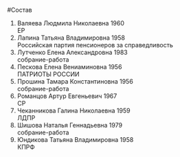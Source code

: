 #Состав
1. Валяева Людмила Николаевна 1960   
    ЕР
2. Лапина Татьяна Владимировна 1958   
    Российская партия пенсионеров за справедливость
3. Лутченко Елена Александровна 1983   
    собрание-работа
4. Пескова Елена Вениаминовна 1956   
    ПАТРИОТЫ РОССИИ
5. Прошина Тамара Константиновна 1956   
    собрание-работа
6. Романцов Артур Евгеньевич 1967   
    СР
7. Чеканникова Галина Николаевна 1959   
    ЛДПР
8. Шишова Наталья Геннадьевна 1979   
    собрание-работа
9. Юндикова Татьяна Владимировна 1958   
    КПРФ
